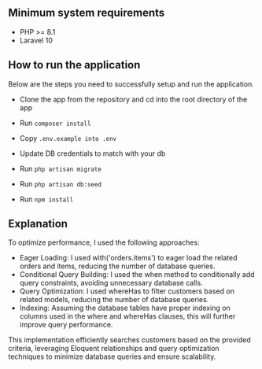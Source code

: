 
## Minimum system requirements

- PHP >= 8.1
- Laravel 10

## How to run the application
Below are the steps you need to successfully setup and run the application.

- Clone the app from the repository and cd into the root directory of the app

- Run `composer install`
- Copy `.env.example into .env`
- Update DB credentials to match with your db
- Run `php artisan migrate`
- Run  `php artisan db:seed` 
- Run `npm install`



## Explanation
 To optimize performance, I used the following approaches:
 - Eager Loading: I used with('orders.items') to eager load the related orders and items, reducing the number of database queries.
 - Conditional Query Building: I used the when method to conditionally add query constraints, avoiding unnecessary database calls.
 - Query Optimization: I used whereHas to filter customers based on related models, reducing the number of database queries.
 - Indexing: Assuming the database tables have proper indexing on columns used in the where and whereHas clauses, this will further improve query performance.


 This implementation efficiently searches customers based on the provided criteria, leveraging Eloquent relationships and query optimization techniques to minimize database queries and ensure scalability.